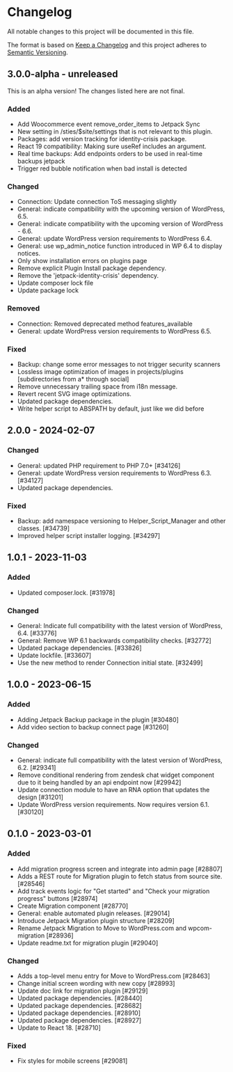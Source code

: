 # Changelog

All notable changes to this project will be documented in this file.

The format is based on [Keep a Changelog](https://keepachangelog.com/en/1.0.0/)
and this project adheres to [Semantic Versioning](https://semver.org/spec/v2.0.0.html).

## 3.0.0-alpha - unreleased

This is an alpha version! The changes listed here are not final.

### Added
- Add Woocommerce event remove_order_items to Jetpack Sync
- New setting in /sties/$site/settings that is not relevant to this plugin.
- Packages: add version tracking for identity-crisis package.
- React 19 compatibility: Making sure useRef includes an argument.
- Real time backups: Add endpoints orders to be used in real-time backups jetpack
- Trigger red bubble notification when bad install is detected

### Changed
- Connection: Update connection ToS messaging slightly
- General: indicate compatibility with the upcoming version of WordPress, 6.5.
- General: indicate compatibility with the upcoming version of WordPress - 6.6.
- General: update WordPress version requirements to WordPress 6.4.
- General: use wp_admin_notice function introduced in WP 6.4 to display notices.
- Only show installation errors on plugins page
- Remove explicit Plugin Install package dependency.
- Remove the 'jetpack-identity-crisis' dependency.
- Update composer lock file
- Update package lock

### Removed
- Connection: Removed deprecated method features_available
- General: update WordPress version requirements to WordPress 6.5.

### Fixed
- Backup: change some error messages to not trigger security scanners
- Lossless image optimization of images in projects/plugins [subdirectories from a* through social]
- Remove unnecessary trailing space from i18n message.
- Revert recent SVG image optimizations.
- Updated package dependencies.
- Write helper script to ABSPATH by default, just like we did before

## 2.0.0 - 2024-02-07
### Changed
- General: updated PHP requirement to PHP 7.0+ [#34126]
- General: update WordPress version requirements to WordPress 6.3. [#34127]
- Updated package dependencies.

### Fixed
- Backup: add namespace versioning to Helper_Script_Manager and other classes. [#34739]
- Improved helper script installer logging. [#34297]

## 1.0.1 - 2023-11-03
### Added
- Updated composer.lock. [#31978]

### Changed
- General: Indicate full compatibility with the latest version of WordPress, 6.4. [#33776]
- General: Remove WP 6.1 backwards compatibility checks. [#32772]
- Updated package dependencies. [#33826]
- Update lockfile. [#33607]
- Use the new method to render Connection initial state. [#32499]

## 1.0.0 - 2023-06-15
### Added
- Adding Jetpack Backup package in the plugin [#30480]
- Add video section to backup connect page [#31260]

### Changed
- General: indicate full compatibility with the latest version of WordPress, 6.2. [#29341]
- Remove conditional rendering from zendesk chat widget component due to it being handled by an api endpoint now [#29942]
- Update connection module to have an RNA option that updates the design [#31201]
- Update WordPress version requirements. Now requires version 6.1. [#30120]

## 0.1.0 - 2023-03-01
### Added
- Add migration progress screen and integrate into admin page [#28807]
- Adds a REST route for Migration plugin to fetch status from source site. [#28546]
- Add track events logic for "Get started" and "Check your migration progress" buttons [#28974]
- Create Migration component [#28770]
- General: enable automated plugin releases. [#29014]
- Introduce Jetpack Migration plugin structure [#28209]
- Rename Jetpack Migration to Move to WordPress.com and wpcom-migration [#28936]
- Update readme.txt for migration plugin [#29040]

### Changed
- Adds a top-level menu entry for Move to WordPress.com [#28463]
- Change initial screen wording with new copy [#28993]
- Update doc link for migration plugin [#29129]
- Updated package dependencies. [#28440]
- Updated package dependencies. [#28682]
- Updated package dependencies. [#28910]
- Updated package dependencies. [#28927]
- Update to React 18. [#28710]

### Fixed
- Fix styles for mobile screens [#29081]
